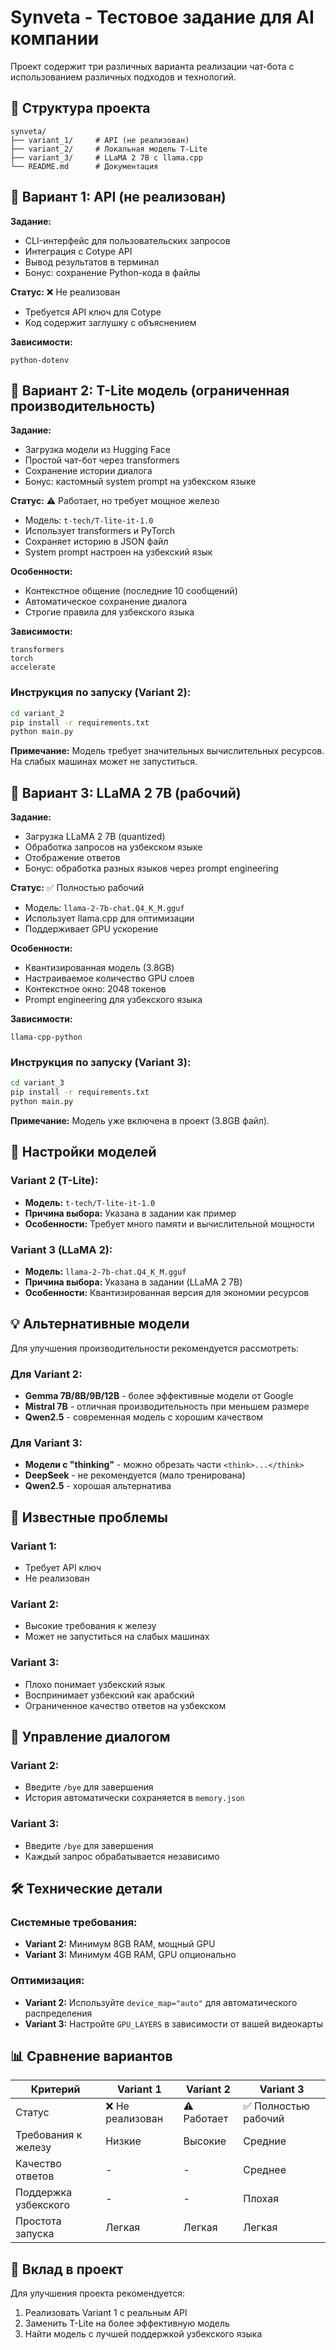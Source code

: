 # Synveta - Тестовое задание для AI компании

Проект содержит три различных варианта реализации чат-бота с использованием различных подходов и технологий.

## 📁 Структура проекта

```
synveta/
├── variant_1/     # API (не реализован)
├── variant_2/     # Локальная модель T-Lite
├── variant_3/     # LLaMA 2 7B с llama.cpp
└── README.md      # Документация
```

## 🚀 Вариант 1: API (не реализован)

**Задание:**
- CLI-интерфейс для пользовательских запросов
- Интеграция с Cotype API
- Вывод результатов в терминал
- Бонус: сохранение Python-кода в файлы

**Статус:** ❌ Не реализован
- Требуется API ключ для Cotype
- Код содержит заглушку с объяснением

**Зависимости:**
```
python-dotenv
```

## 🤖 Вариант 2: T-Lite модель (ограниченная производительность)

**Задание:**
- Загрузка модели из Hugging Face
- Простой чат-бот через transformers
- Сохранение истории диалога
- Бонус: кастомный system prompt на узбекском языке

**Статус:** ⚠️ Работает, но требует мощное железо
- Модель: `t-tech/T-lite-it-1.0`
- Использует transformers и PyTorch
- Сохраняет историю в JSON файл
- System prompt настроен на узбекский язык

**Особенности:**
- Контекстное общение (последние 10 сообщений)
- Автоматическое сохранение диалога
- Строгие правила для узбекского языка

**Зависимости:**
```
transformers
torch
accelerate
```

### Инструкция по запуску (Variant 2):

```bash
cd variant_2
pip install -r requirements.txt
python main.py
```

**Примечание:** Модель требует значительных вычислительных ресурсов. На слабых машинах может не запуститься.

## 🦙 Вариант 3: LLaMA 2 7B (рабочий)

**Задание:**
- Загрузка LLaMA 2 7B (quantized)
- Обработка запросов на узбекском языке
- Отображение ответов
- Бонус: обработка разных языков через prompt engineering

**Статус:** ✅ Полностью рабочий
- Модель: `llama-2-7b-chat.Q4_K_M.gguf`
- Использует llama.cpp для оптимизации
- Поддерживает GPU ускорение

**Особенности:**
- Квантизированная модель (3.8GB)
- Настраиваемое количество GPU слоев
- Контекстное окно: 2048 токенов
- Prompt engineering для узбекского языка

**Зависимости:**
```
llama-cpp-python
```

### Инструкция по запуску (Variant 3):

```bash
cd variant_3
pip install -r requirements.txt
python main.py
```

**Примечание:** Модель уже включена в проект (3.8GB файл).

## 🔧 Настройки моделей

### Variant 2 (T-Lite):
- **Модель:** `t-tech/T-lite-it-1.0`
- **Причина выбора:** Указана в задании как пример
- **Особенности:** Требует много памяти и вычислительной мощности

### Variant 3 (LLaMA 2):
- **Модель:** `llama-2-7b-chat.Q4_K_M.gguf`
- **Причина выбора:** Указана в задании (LLaMA 2 7B)
- **Особенности:** Квантизированная версия для экономии ресурсов

## 💡 Альтернативные модели

Для улучшения производительности рекомендуется рассмотреть:

### Для Variant 2:
- **Gemma 7B/8B/9B/12B** - более эффективные модели от Google
- **Mistral 7B** - отличная производительность при меньшем размере
- **Qwen2.5** - современная модель с хорошим качеством

### Для Variant 3:
- **Модели с "thinking"** - можно обрезать части `<think>...</think>`
- **DeepSeek** - не рекомендуется (мало тренирована)
- **Qwen2.5** - хорошая альтернатива

## 🐛 Известные проблемы

### Variant 1:
- Требует API ключ
- Не реализован

### Variant 2:
- Высокие требования к железу
- Может не запуститься на слабых машинах

### Variant 3:
- Плохо понимает узбекский язык
- Воспринимает узбекский как арабский
- Ограниченное качество ответов на узбекском

## 🔄 Управление диалогом

### Variant 2:
- Введите `/bye` для завершения
- История автоматически сохраняется в `memory.json`

### Variant 3:
- Введите `/bye` для завершения
- Каждый запрос обрабатывается независимо

## 🛠️ Технические детали

### Системные требования:
- **Variant 2:** Минимум 8GB RAM, мощный GPU
- **Variant 3:** Минимум 4GB RAM, GPU опционально

### Оптимизация:
- **Variant 2:** Используйте `device_map="auto"` для автоматического распределения
- **Variant 3:** Настройте `GPU_LAYERS` в зависимости от вашей видеокарты

## 📊 Сравнение вариантов

| Критерий | Variant 1 | Variant 2 | Variant 3 |
|----------|-----------|-----------|-----------|
| Статус | ❌ Не реализован | ⚠️ Работает | ✅ Полностью рабочий |
| Требования к железу | Низкие | Высокие | Средние |
| Качество ответов | - | - | Среднее |
| Поддержка узбекского | - | - | Плохая |
| Простота запуска | Легкая | Легкая | Легкая |

## 🤝 Вклад в проект

Для улучшения проекта рекомендуется:
1. Реализовать Variant 1 с реальным API
2. Заменить T-Lite на более эффективную модель
3. Найти модель с лучшей поддержкой узбекского языка
